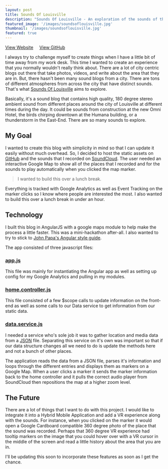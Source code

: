 ```yaml
---
layout: post
title: Sounds Of Louisville
description: "Sounds Of Louisville - An exploration of the sounds of the city"
featured_image: '/images/soundsoflouisville.jpg'
thumbnail: '/images/soundsoflouisville.jpg'
featured: true
---
```


<a href="http://soundsoflouisville.com" class="button" alt="Go to the Sounds Of Louisville website.">View Website</a> &nbsp;&nbsp;&nbsp;&nbsp;<a href="https://github.com/codethebeard/soundsoflouisville" class="button" alt="Checkout the code">View GitHub</a>

I always try to challenge myself to create things when I have a little bit of time away from my work desk. This time I wanted to create an experience that you normally wouldn't really think about. There are a lot of city centric blogs out there that take photos, videos, and write about the area that they are in. But, there hasn't been many sound blogs from a city. There are tons of different atmospheres from across the city that have distinct sounds. That's what [Sounds Of Louisville](http://soundsoflouisville.com) aims to explore.

Basically, it's a sound blog that contains high quality, 180 degree stereo ambient sound from different places around the city of Louisville at different times during the day. It could be sounds from construction at the new Omni Hotel, the birds chirping downtown at the Humana building, or a thunderstorm in the East-End. There are so many sounds to explore.

## My Goal

I wanted to create this blog with simplicity in mind so that I can update it easily without much overhead. So, I decided to host the static assets on [GitHub](https://github.com/codethebeard/soundsoflouisville) and the sounds that I recorded on [SoundCloud](https://soundcloud.com/soundsoflouisville). The user needed an interactive Google Map to show all of the places that I recorded and for the sounds to play automatically when you clicked the map marker.

> I wanted to build this over a lunch break.

Everything is tracked with Google Analytics as well as Event Tracking on the marker clicks so I know where people are interested the most. I also wanted to build this over a lunch break in under an hour.


## Technology

I built this blog in AngularJS with a google maps module to help make the process a little faster. This was a mini-hackathon after-all. I also wanted to try to stick to [John Papa's Angular style guide](https://github.com/johnpapa/angular-styleguide/blob/master/a1/README.md).

The app consisted of three javascript files:

### [app.js](https://github.com/codethebeard/soundsoflouisville/blob/master/js/app.js)

This file was mainly for instantiating the Angular app as well as setting up config for my Google Analytics and pulling in my modules.

### [home.controller.js](https://github.com/codethebeard/soundsoflouisville/blob/master/js/controllers/app.home.controller.js)

This file consisted of a few $scope calls to update information on the front-end as well as some calls to our Data service to get information from our static data.

### [data.service.js](https://github.com/codethebeard/soundsoflouisville/blob/master/js/shared/data.service.js)

I needed a service who's sole job it was to gather location and media data from a [JSON](https://github.com/codethebeard/soundsoflouisville/blob/master/js/shared/data.json) file. Separating this service on it's own was important so that if our data structure changes all we need to do is update the methods here and not a bunch of other places.

The application reads the data from a JSON file, parses it's information and loops through the different entries and displays them as markers on a Google Map. When a user clicks a marker it sends the marker information back to the home controller and it pulls the correct audio player from SoundCloud then repositions the map at a higher zoom level.

## The Future

There are a lot of things that I want to do with this project. I would like to integrate it into a Hybrid Mobile Application and add a VR experience along with the sounds. For instance, when you clicked on the marker it would open a Google Cardboard compatible 360 degree photo of the place that the sound was recorded. Perhaps that 360 degree VR experience had tooltip markers on the image that you could hover over with a VR cursor in the middle of the screen and read a little history about the area that you are in.

I'll be updating this soon to incorporate these features as soon as I get the chance.
